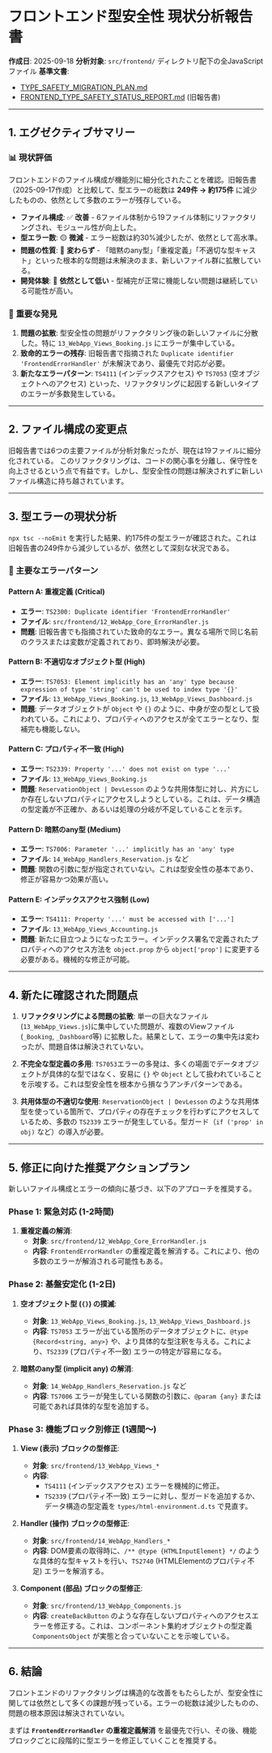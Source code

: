 # フロントエンド型安全性 現状分析報告書

**作成日**: 2025-09-18
**分析対象**: `src/frontend/` ディレクトリ配下の全JavaScriptファイル
**基準文書**:

- [TYPE_SAFETY_MIGRATION_PLAN.md](TYPE_SAFETY_MIGRATION_PLAN.md)
- [FRONTEND_TYPE_SAFETY_STATUS_REPORT.md](FRONTEND_TYPE_SAFETY_STATUS_REPORT.md) (旧報告書)

---

## 1. エグゼクティブサマリー

### 📊 **現状評価**

フロントエンドのファイル構成が機能別に細分化されたことを確認。旧報告書（2025-09-17作成）と比較して、型エラーの総数は **249件 → 約175件** に減少したものの、依然として多数のエラーが残存している。

- **ファイル構成**: ✅ **改善** - 6ファイル体制から19ファイル体制にリファクタリングされ、モジュール性が向上した。
- **型エラー数**: 🟡 **微減** - エラー総数は約30%減少したが、依然として高水準。
- **問題の性質**: 🔴 **変わらず** - 「暗黙のany型」「重複定義」「不適切な型キャスト」といった根本的な問題は未解決のまま、新しいファイル群に拡散している。
- **開発体験**: 🔴 **依然として低い** - 型補完が正常に機能しない問題は継続している可能性が高い。

### 🎯 **重要な発見**

1. **問題の拡散**: 型安全性の問題がリファクタリング後の新しいファイルに分散した。特に `13_WebApp_Views_Booking.js` にエラーが集中している。
2. **致命的エラーの残存**: 旧報告書で指摘された `Duplicate identifier 'FrontendErrorHandler'` が未解決であり、最優先で対応が必要。
3. **新たなエラーパターン**: `TS4111` (インデックスアクセス) や `TS7053` (空オブジェクトへのアクセス) といった、リファクタリングに起因する新しいタイプのエラーが多数発生している。

---

## 2. ファイル構成の変更点

旧報告書では6つの主要ファイルが分析対象だったが、現在は19ファイルに細分化されている。
このリファクタリングは、コードの関心事を分離し、保守性を向上させるという点で有益です。しかし、型安全性の問題は解決されずに新しいファイル構造に持ち越されています。

---

## 3. 型エラーの現状分析

`npx tsc --noEmit` を実行した結果、約175件の型エラーが確認された。これは旧報告書の249件から減少しているが、依然として深刻な状況である。

### 🚨 主要なエラーパターン

#### Pattern A: 重複定義 (Critical)

- **エラー**: `TS2300: Duplicate identifier 'FrontendErrorHandler'`
- **ファイル**: `src/frontend/12_WebApp_Core_ErrorHandler.js`
- **問題**: 旧報告書でも指摘されていた致命的なエラー。異なる場所で同じ名前のクラスまたは変数が定義されており、即時解決が必要。

#### Pattern B: 不適切なオブジェクト型 (High)

- **エラー**: `TS7053: Element implicitly has an 'any' type because expression of type 'string' can't be used to index type '{}'`
- **ファイル**: `13_WebApp_Views_Booking.js`, `13_WebApp_Views_Dashboard.js`
- **問題**: データオブジェクトが `Object` や `{}` のように、中身が空の型として扱われている。これにより、プロパティへのアクセスが全てエラーとなり、型補完も機能しない。

#### Pattern C: プロパティ不一致 (High)

- **エラー**: `TS2339: Property '...' does not exist on type '...'`
- **ファイル**: `13_WebApp_Views_Booking.js`
- **問題**: `ReservationObject | DevLesson` のような共用体型に対し、片方にしか存在しないプロパティにアクセスしようとしている。これは、データ構造の型定義が不正確か、あるいは処理の分岐が不足していることを示す。

#### Pattern D: 暗黙のany型 (Medium)

- **エラー**: `TS7006: Parameter '...' implicitly has an 'any' type`
- **ファイル**: `14_WebApp_Handlers_Reservation.js` など
- **問題**: 関数の引数に型が指定されていない。これは型安全性の基本であり、修正が容易かつ効果が高い。

#### Pattern E: インデックスアクセス強制 (Low)

- **エラー**: `TS4111: Property '...' must be accessed with ['...']`
- **ファイル**: `13_WebApp_Views_Accounting.js`
- **問題**: 新たに目立つようになったエラー。インデックス署名で定義されたプロパティへのアクセス方法を `object.prop` から `object['prop']` に変更する必要がある。機械的な修正が可能。

---

## 4. 新たに確認された問題点

1. **リファクタリングによる問題の拡散**:
    単一の巨大なファイル(`13_WebApp_Views.js`)に集中していた問題が、複数のViewファイル (`_Booking`, `_Dashboard`等) に拡散した。結果として、エラーの集中先は変わったが、問題自体は解決されていない。

2. **不完全な型定義の多用**:
    `TS7053`エラーの多発は、多くの場面でデータオブジェクトが具体的な型ではなく、安易に `{}` や `Object` として扱われていることを示唆する。これは型安全性を根本から損なうアンチパターンである。

3. **共用体型の不適切な使用**:
    `ReservationObject | DevLesson` のような共用体型を使っている箇所で、プロパティの存在チェックを行わずにアクセスしているため、多数の `TS2339` エラーが発生している。型ガード（`if ('prop' in obj)` など）の導入が必要。

---

## 5. 修正に向けた推奨アクションプラン

新しいファイル構成とエラーの傾向に基づき、以下のアプローチを推奨する。

### **Phase 1: 緊急対応 (1-2時間)**

1. **重複定義の解消**:
    - **対象**: `src/frontend/12_WebApp_Core_ErrorHandler.js`
    - **内容**: `FrontendErrorHandler` の重複定義を解消する。これにより、他の多数のエラーが解消される可能性もある。

### **Phase 2: 基盤安定化 (1-2日)**

1. **空オブジェクト型 (`{}`) の撲滅**:
    - **対象**: `13_WebApp_Views_Booking.js`, `13_WebApp_Views_Dashboard.js`
    - **内容**: `TS7053` エラーが出ている箇所のデータオブジェクトに、`@type {Record<string, any>}` や、より具体的な型注釈を与える。これにより、`TS2339` (プロパティ不一致) エラーの特定が容易になる。

2. **暗黙のany型 (implicit any) の解消**:
    - **対象**: `14_WebApp_Handlers_Reservation.js` など
    - **内容**: `TS7006` エラーが発生している関数の引数に、`@param {any}` または可能であれば具体的な型を追加する。

### **Phase 3: 機能ブロック別修正 (1週間〜)**

1. **View (表示) ブロックの型修正**:
    - **対象**: `src/frontend/13_WebApp_Views_*`
    - **内容**:
        - `TS4111` (インデックスアクセス) エラーを機械的に修正。
        - `TS2339` (プロパティ不一致) エラーに対し、型ガードを追加するか、データ構造の型定義を `types/html-environment.d.ts` で見直す。

2. **Handler (操作) ブロックの型修正**:
    - **対象**: `src/frontend/14_WebApp_Handlers_*`
    - **内容**: DOM要素の取得時に、`/** @type {HTMLInputElement} */` のような具体的な型キャストを行い、`TS2740` (HTMLElementのプロパティ不足) エラーを解消する。

3. **Component (部品) ブロックの型修正**:
    - **対象**: `src/frontend/13_WebApp_Components.js`
    - **内容**: `createBackButton` のような存在しないプロパティへのアクセスエラーを修正する。これは、コンポーネント集約オブジェクトの型定義 `ComponentsObject` が実態と合っていないことを示唆している。

---

## 6. 結論

フロントエンドのリファクタリングは構造的な改善をもたらしたが、型安全性に関しては依然として多くの課題が残っている。エラーの総数は減少したものの、問題の根本原因は解決されていない。

まずは **`FrontendErrorHandler` の重複定義解消** を最優先で行い、その後、機能ブロックごとに段階的に型エラーを修正していくことを推奨する。
